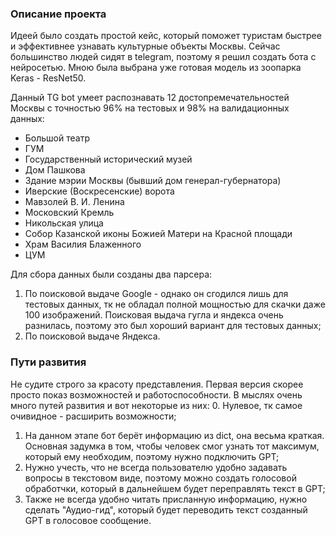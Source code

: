 ### Описание проекта

Идеей было создать простой кейс, который поможет туристам быстрее и эффективнее узнавать культурные объекты Москвы. Сейчас большинство людей сидят в telegram, поэтому я решил создать бота с нейросетью. Мною была выбрана уже готовая модель из зоопарка Keras - ResNet50.

Данный TG bot умеет распознавать 12 достопремечательностей Москвы с точностью 96% на тестовых и 98% на валидационных данных:
- Большой театр
- ГУМ
- Государственный исторический музей
- Дом Пашкова
- Здание мэрии Москвы (бывший дом генерал-губернатора)
- Иверские (Воскресенские) ворота
- Мавзолей В. И. Ленина
- Московский Кремль
- Никольская улица
- Собор Казанской иконы Божией Матери на Красной площади
- Храм Василия Блаженного
- ЦУМ

Для сбора данных были созданы два парсера:
1. По поисковой выдаче Google - однако он сгодился лишь для тестовых данных, тк не обладал полной мощностью для скачки даже 100 изображений. Поисковая выдача гугла и яндекса очень разнилась, поэтому это был хороший вариант для тестовых данных;
2. По поисковой выдаче Яндекса.

### Пути развития
Не судите строго за красоту представления. Первая версия скорее просто показ возможностей и работоспособности. В мыслях очень много путей развития и вот некоторые из них:
0. Нулевое, тк самое очивидное - расширить возможности;
1. На данном этапе бот берёт информацию из dict, она весьма краткая. Основная задумка в том, чтобы человек смог узнать тот максимум, который ему необходим, поэтому нужно подключить GPT;
2. Нужно учесть, что не всегда пользователю удобно задавать вопросы в текстовом виде, поэтому можно создать голосовой обработчки, который в дальнейшем будет переправлять текст в GPT;
3. Также не всегда удобно читать присланную информацию, нужно сделать "Аудио-гид", который будет переводить текст созданный GPT в голосовое сообщение.
